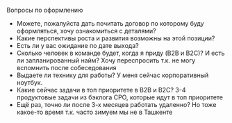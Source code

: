 Вопросы по оформлению
- Можете, пожалуйста дать почитать договор по которому буду оформляться, хочу ознакомиться с деталями? 
- Какие перспективы роста и развития возможны на этой позиции? 
- Есть ли у вас ожидание по дате выхода?
- Сколько человек в команде будет, когда я приду (B2B и B2C)? И есть ли запланированный найм? Хочу переспросить т.к. не могу вспомнить после собеседования
- Выдаете ли технику для работы? У меня сейчас корпоративный ноутбук. 
- Какие сейчас задачи в топ приоритете в B2B и B2C? 3-4 продуктовые задачи из бэклога CPO, которые идут в топ приоритете
- Ещё раз, точно ли после 3-х месяцев работать удаленно? Но тоже какое-то время т.к. часто зимуем мы не в Ташкенте
